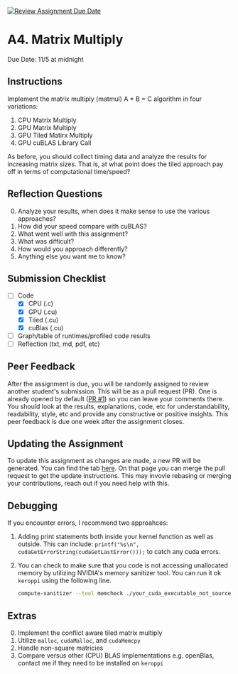 [![Review Assignment Due Date](https://classroom.github.com/assets/deadline-readme-button-22041afd0340ce965d47ae6ef1cefeee28c7c493a6346c4f15d667ab976d596c.svg)](https://classroom.github.com/a/j7EgYxTu)
# A4. Matrix Multiply

Due Date: 11/5 at midnight

## Instructions

Implement the matrix multiply (matmul) A * B = C algorithm in four variations:

1. CPU Matrix Multiply
2. GPU Matrix Multiply
3. GPU Tiled Matirx Multiply
4. GPU cuBLAS Library Call

As before, you should collect timing data and analyze the results for increasing
matrix sizes. That is, at what point does the tiled approach pay off in terms
of computational time/speed?

## Reflection Questions

0. Analyze your results, when does it make sense to use the various approaches?
1. How did your speed compare with cuBLAS?
2. What went well with this assignment?
3. What was difficult?
4. How would you approach differently?
5. Anything else you want me to know?

## Submission Checklist

- [ ] Code
  - [x] CPU (.c)
  - [x] GPU (.cu)
  - [x] Tiled (.cu)
  - [x] cuBlas (.cu)
- [ ] Graph/table of runtimes/profiled code results
- [ ] Reflection (txt, md, pdf, etc)

## Peer Feedback

After the assignment is due,
you will be randomly assigned to review another student's submission.
This will be as a pull request (PR).
One is already opened by default ([PR #1](../../pull/1)) so you can leave your comments there.
You should look at the results, explanations, code, etc for
understandability, readability, style, etc and provide
any constructive or positive insights.
This peer feedback is due one week after the assignment closes.

## Updating the Assignment

To update this assignment as changes are made,
a new PR will be generated.
You can find the tab [here](../../pulls).
On that page you can merge the pull request to get the update instructions.
This may invovle rebasing or merging your contributions, reach out
if you need help with this.

## Debugging

If you encounter errors, I recommend two approahces:

1. Adding print statements both inside your kernel function
   as well as outside.
   This can include: `printf("%s\n", cudaGetErrorString(cudaGetLastError()));`
   to catch any cuda errors.

2. You can check to make sure that you code is not accessing unallocated memory
   by utilizing NVIDIA's memory sanitizer tool.
   You can run it ok `keroppi` using the following line.
   ```sh
   compute-sanitizer --tool memcheck ./your_cuda_executable_not_source
   ```

## Extras

0. Implement the conflict aware tiled matrix multiply
1. Utilize `malloc`, `cudaMalloc`, and `cudaMemcpy`
2. Handle non-square matricies
3. Compare versus other (CPU) BLAS implementations e.g. openBlas, contact me
   if they need to be installed on `keroppi`
